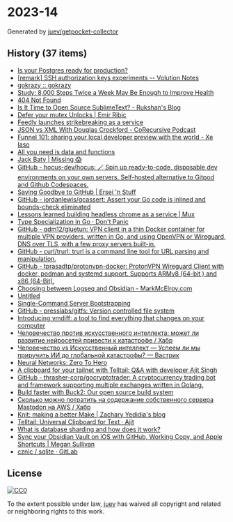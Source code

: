 # 2023-14

Generated by [juev/getpocket-collector](https://github.com/juev/getpocket-collector)

## History (37 items)

- [Is your Postgres ready for production?](https://www.crunchydata.com/blog/is-your-postgres-ready-for-production)
- [[remark] SSH authorization keys experiments -- Volution Notes](https://notes.volution.ro/v1/2023/04/remarks/eb5109f6/)
- [gokrazy :: gokrazy](https://gokrazy.org)
- [Study: 8,000 Steps Twice a Week May Be Enough to Improve Health](https://www.prevention.com/health/a43453914/8000-steps-walking-for-health-study/)
- [404 Not Found](https://susam.net/maze/mastering-emacs-together.html)
- [Is It Time to Open Source SublimeText? - Rukshan's Blog](https://ruky.me/2023/03/30/is-it-time-to-open-source-sublimetext/)
- [Defer your mutex Unlocks | Emir Ribic](https://www.ribice.ba/defer-mutex-unlocks/)
- [Feedly launches strikebreaking as a service](https://newsletter.mollywhite.net/p/feedly-launches-strikebreaking-as)
- [JSON vs XML With Douglas Crockford - CoRecursive Podcast](https://corecursive.com/json-vs-xml-douglas-crockford/)
- [Funnel 101: sharing your local developer preview with the world - Xe Iaso](https://xeiaso.net/blog/tailscale-funnel-101/)
- [All you need is data and functions](https://mckayla.blog/posts/all-you-need-is-data-and-functions.html)
- [Jack Baty | Missing 😱](https://baty.net/2023/my-read-later-service-is-made-of-paper/)
- [GitHub - hocus-dev/hocus: 🪄 Spin up ready-to-code, disposable dev environments on your own servers. Self-hosted alternative to Gitpod and Github Codespaces.](https://github.com/hocus-dev/hocus)
- [Saying Goodbye to GitHub | Ersei 'n Stuff](https://ersei.net/en/blog/bye-bye-github)
- [GitHub - jordanlewis/gcassert: Assert your Go code is inlined and bounds-check eliminated](https://github.com/jordanlewis/gcassert)
- [Lessons learned building headless chrome as a service | Mux](https://www.mux.com/blog/lessons-learned-building-headless-chrome-as-a-service)
- [Type Specialization in Go · Don't Panic](https://commaok.xyz/post/type_specialization/)
- [GitHub - qdm12/gluetun: VPN client in a thin Docker container for multiple VPN providers, written in Go, and using OpenVPN or Wireguard, DNS over TLS, with a few proxy servers built-in.](https://github.com/qdm12/gluetun)
- [GitHub - curl/trurl: trurl is a command line tool for URL parsing and manipulation.](https://github.com/curl/trurl)
- [GitHub - tprasadtp/protonvpn-docker: ProtonVPN Wireguard Client with docker, podman and systemd support. Supports ARMv8 (64-bit ) and x86 (64-Bit).](https://github.com/tprasadtp/protonvpn-docker)
- [Choosing between Logseq and Obsidian - MarkMcElroy.com](https://markmcelroy.com/choosing-between-logseq-and-obsidian/)
- [Untitled](https://strongboxsafe.com/updates/the-most-secure-password-manager-now-available-on-macos-strongbox-zero)
- [Single-Command Server Bootstrapping](https://galowicz.de/2023/04/05/single-command-server-bootstrap/)
- [GitHub - presslabs/gitfs: Version controlled file system](https://github.com/presslabs/gitfs)
- [Introducing vmdiff: a tool to find everything that changes on your computer](https://community.atlassian.com/t5/Trust-Security-articles/Introducing-vmdiff-a-tool-to-find-everything-that-changes-on/ba-p/2321969)
- [Человечество против искусственного интеллекта: может ли развитие нейросетей привести к катастрофе / Хабр](https://habr.com/ru/companies/ods/articles/727158/)
- [Человечество vs Искусственный интеллект — Успеем ли мы приручить ИИ до глобальной катастрофы? — Вастрик](https://vas3k.blog/blog/ai_alignment/)
- [Neural Networks: Zero To Hero](https://karpathy.ai/zero-to-hero.html)
- [A clipboard for your tailnet with Telltail: Q&A with developer Ajit Singh](https://tailscale.dev/blog/telltail-universal-clipboard-ajit-singh-interview)
- [GitHub - thrasher-corp/gocryptotrader: A cryptocurrency trading bot and framework supporting multiple exchanges written in Golang.](https://github.com/thrasher-corp/gocryptotrader)
- [Build faster with Buck2: Our open source build system](https://engineering.fb.com/2023/04/06/open-source/buck2-open-source-large-scale-build-system/)
- [Сколько можно потратить на содержание собственного сервера Mastodon на AWS / Хабр](https://habr.com/ru/companies/ruvds/articles/727100/)
- [Knit: making a better Make | Zachary Yedidia's blog](https://zyedidia.github.io/blog/posts/3-knit-better-make/)
- [Telltail: Universal Clipboard for Text · Ajit](https://hemarkable.com/prose/telltail)
- [What is database sharding and how does it work?](https://planetscale.com/blog/what-is-database-sharding-and-how-does-it-work)
- [Sync your Obsidian Vault on iOS with GitHub, Working Copy, and Apple Shortcuts | Megan Sullivan](https://meganesulli.com/blog/sync-obsidian-vault-iphone-ipad/)
- [cznic / sqlite · GitLab](https://gitlab.com/cznic/sqlite)

## License

[![CC0](https://mirrors.creativecommons.org/presskit/buttons/88x31/svg/cc-zero.svg)](https://creativecommons.org/publicdomain/zero/1.0/)

To the extent possible under law, [juev](https://github.com/juev) has waived all copyright and related or neighboring rights to this work.
